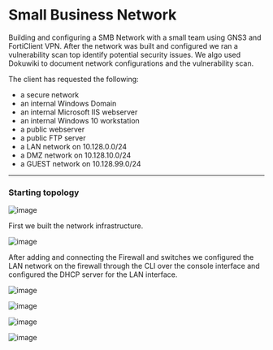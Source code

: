 # Small Business Network

Building and configuring a SMB Network with a small team using GNS3 and FortiClient VPN. After the network was built and configured we ran a vulnerability scan top identify potential security issues. We algo used Dokuwiki to document network configurations and the vulnerability scan.

The client has requested the following:
- a secure network
- an internal Windows Domain
- an internal Microsoft IIS webserver
- an internal Windows 10 workstation
- a public webserver
- a public FTP server
- a LAN network on 10.128.0.0/24
- a DMZ network on 10.128.10.0/24
- a GUEST network on 10.128.99.0/24


---

### Starting topology

![image](https://github.com/ajla827/NTT/assets/129989031/cc494550-2157-496d-adf2-30e0b68a0255)

First we built the network infrastructure.

![image](https://github.com/ajla827/NTT/assets/129989031/d275d298-3584-40c9-91f1-78bab2b602b6)

After adding and connecting the Firewall and switches we configured the LAN network on the firewall through the CLI over the console interface and configured the DHCP server for the LAN interface.

![image](https://github.com/ajla827/NTT/assets/129989031/1901d0d3-4d20-4bbf-8723-ac5e0b0cb52a)

![image](https://github.com/ajla827/NTT/assets/129989031/d9afaa78-05d2-4eda-bd32-0c0073969f05)

![image](https://github.com/ajla827/NTT/assets/129989031/6eaa1807-b29b-497b-843f-8d55bfde1e68)

![image](https://github.com/ajla827/NTT/assets/129989031/9bc23b06-1e40-4649-a6be-2ac5a752e3b9)
